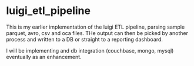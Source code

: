 # luigi_etl_pipeline

This is my earlier implementation of the luigi ETL pipeline, parsing sample parquet, avro, csv and oca files. THe output can then be picked by another process and written to a DB or straight to a reporting dashboard.

I will be implementing and db integration (couchbase, mongo, mysql) eventually as an enhancement.
